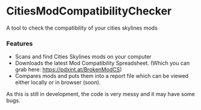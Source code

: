 # CitiesModCompatibilityChecker
A tool to check the compatibility of your cities skylines mods
### Features
- Scans and find Cities Skylines mods on your computer
- Downloads the latest Mod Compatibility Spreadsheet. (Which you can grab here: https://pdxint.at/BrokenModCS)
- Compares mods and puts them into a report file which can be viewed either locally or in browser (soon).

As this is still in development, the code is very messy and it may have some bugs.
